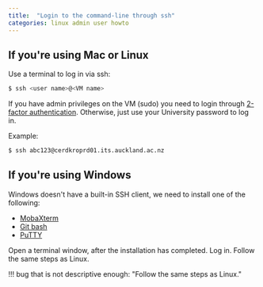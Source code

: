 ```yaml
---
title:  "Login to the command-line through ssh"
categories: linux admin user howto
---
```


## If you're using Mac or Linux

Use a terminal to log in via ssh:

```bash
$ ssh <user name>@<VM name>
```

If you have admin privileges on the VM (sudo) you need to login through [2-factor authentication](./two-factor-authentication.md ). Otherwise, just use your University password to log in.

Example:

```bash
$ ssh abc123@cerdkroprd01.its.auckland.ac.nz
```

## If you're using Windows

Windows doesn't have a built-in SSH client, we need to install one of the following:

- [MobaXterm](https://mobaxterm.mobatek.net/)
- [Git bash](https://git-scm.com/download/win)
- [PuTTY](https://git-scm.com/download/win)

Open a terminal window, after the installation has completed. Log in. Follow the same steps as Linux.

!!! bug
    that is not descriptive enough: "Follow the same steps as Linux."

